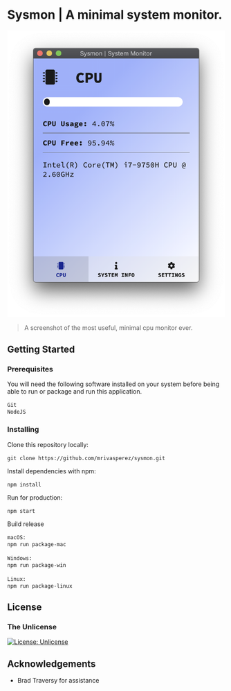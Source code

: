 # Sysmon | A minimal system monitor.

![A screenshot of the most useful, minimal cpu monitor ever.](assets/img/screenshot.png)

> A screenshot of the most useful, minimal cpu monitor ever.

## Getting Started

### Prerequisites

You will need the following software installed on your system before being able to run or package and run this application.

```
Git
NodeJS
```

### Installing

Clone this repository locally:

```
git clone https://github.com/mrivasperez/sysmon.git
```

Install dependencies with npm:

```
npm install
```

Run for production:

```
npm start
```

Build release

```
macOS:
npm run package-mac

Windows:
npm run package-win

Linux:
npm run package-linux
```

## License

### The Unlicense

[![License: Unlicense](https://img.shields.io/badge/license-Unlicense-blue.svg)](http://unlicense.org/)

## Acknowledgements

- Brad Traversy for assistance
